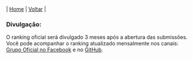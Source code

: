 | [Home](https://elastic.github.io/Elastic-Recognition-Program/) | [Voltar](https://elastic.github.io/Elastic-Recognition-Program/brazil) |

### Divulgação: ###

O ranking oficial será divulgado 3 meses após a abertura das submissões. Você pode acompanhar o ranking atualizado mensalmente nos canais: [Grupo Oficial no Facebook](https://www.facebook.com/groups/2538162326271261/) e no [GitHub](https://elastic.github.io/Elastic-Recognition-Program/ranking-piloto).
